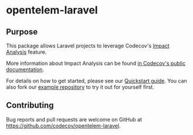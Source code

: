 # opentelem-laravel

## Purpose

This package allows Laravel projects to leverage Codecov's [Impact Analysis](https://docs.codecov.com/docs/impact-analysis) feature.

More information about Impact Analysis can be found [in Codecov's public documentation](https://docs.codecov.com/docs/impact-analysis).

For details on how to get started, please see our [Quickstart guide](https://docs.codecov.com/docs/impact-analysis-quickstart-laravel). You can also fork our [example repository](https://github.com/codecov/impact-analysis-example-laravel) to try it out for yourself first.

## Contributing

Bug reports and pull requests are welcome on GitHub at https://github.com/codecov/opentelem-laravel.
